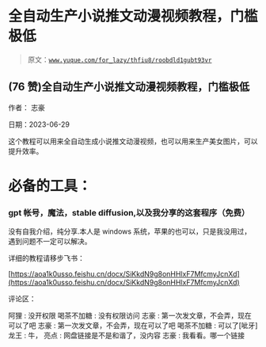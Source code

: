 # 全自动生产小说推文动漫视频教程，门槛极低

> 原文：[`www.yuque.com/for_lazy/thfiu8/roobdld1gubt93vr`](https://www.yuque.com/for_lazy/thfiu8/roobdld1gubt93vr)



## (76 赞)全自动生产小说推文动漫视频教程，门槛极低 

作者： 志豪 

日期：2023-06-29 

这个教程可以用来全自动生成小说推文动漫视频，也可以用来生产美女图片，可以提升效率。 

# 必备的工具： 

### gpt 帐号，魔法，stable diffusion,以及我分享的这套程序（免费） 

没有自我介绍，纯分享.本人是 windows 系统，苹果的也可以，只是我没用过，遇到问题不一定可以解决。 

详细的教程请移步飞书： 

[https://aoa1k0usso.feishu.cn/docx/SiKkdN9g8onHHlxF7MfcmyJcnXd](https://aoa1k0usso.feishu.cn/docx/SiKkdN9g8onHHlxF7MfcmyJcnXd) 

评论区： 

阿狸 : 没开权限 喝茶不加糖 : 没有权限访问 志豪 : 第一次发文章，不会弄，现在可以了吧 志豪 : 第一次发文章，不会弄，现在可以了吧 喝茶不加糖 : 可以了[呲牙] 龙王 : 牛， 亮点 : 网盘链接是不是和谐了，没内容 志豪 : 我看看。哪一个链接
